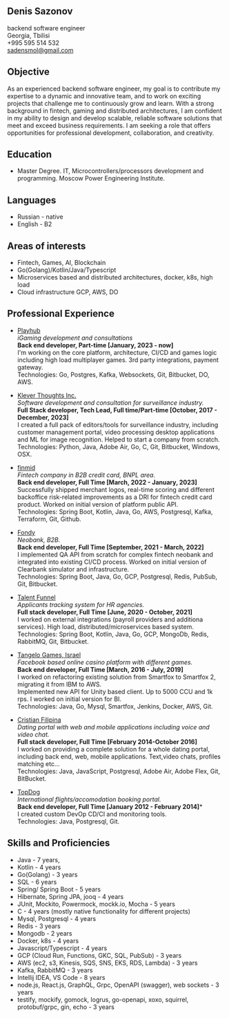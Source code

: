 ## Denis Sazonov
backend software engineer  
Georgia, Tbilisi  
+995 595 514 532  
sadensmol@gmail.com  

## Objective
As an experienced backend software engineer, my goal is to contribute my expertise to a dynamic and innovative team, and to work on exciting projects that challenge me to continuously grow and learn. With a strong background in fintech, gaming and distributed architectures, I am confident in my ability to design and develop scalable, reliable software solutions that meet and exceed business requirements. I am seeking a role that offers opportunities for professional development, collaboration, and creativity.

## Education
- Master Degree. IT, Microcontrollers/processors development and programming. Moscow Power Engineering Institute. 

## Languages
- Russian - native
- English - B2

## Areas of interests
- Fintech, Games, AI, Blockchain
- Go(Golang)/Kotlin/Java/Typescript
- Microservices based and distributed architectures, docker, k8s, high load
- Cloud infrastructure GCP, AWS, DO

## Professional Experience
- [Playhub](https://playhub.bet/)  
*iGaming development and consultations*  
**Back end developer, Part-time [January, 2023 - now]**  
I'm working on the core platform, architecture, CI/CD and games logic including high load multiplayer games. 3rd party integrations, payment gateway.  
Technologies: Go, Postgres, Kafka, Websockets, Git, Bitbucket, DO, AWS.

- [Klever Thoughts Inc.](https://www.investigationve.com/)  
*Software development and consultation for surveillance industry.*  
**Full Stack developer, Tech Lead, Full time/Part-time [October, 2017 - December, 2023]**  
I created a full pack of editors/tools for surveillance industry, including customer management portal, video processing desktop applications and ML for image recognition. Helped to start a company from scratch.     
Technologies: Python, Java, Adobe Air, Go, C, Git, Bitbucket, Windows, OSX.

- [finmid](https://finmid.com/)  
*Fintech company in B2B credit card, BNPL area.*  
**Back end developer, Full Time [March, 2022 - January, 2023]**  
Successfully shipped merchant logos, real-time scoring and different backoffice risk-related improvements as a DRI for fintech credit card product. Worked on initial version of platform public API.  
Technologies: Spring Boot, Kotlin, Java, Go, AWS, Postgresql, Kafka, Terraform, Git, Github.

- [Fondy](https://fondy.io/en/)  
*Neobank, B2B.*  
**Back end developer, Full Time [September, 2021 - March, 2022]**  
I implemented QA API from scratch for complex fintech neobank and integrated into existing CI/CD process. Worked on initial version of Clearbank simulator and infrastructure.  
Technologies: Spring Boot, Java, Go, GCP, Postgresql, Redis, PubSub, Git, Bitbucket.

- [Talent Funnel](https://www.talent-funnel.com/)  
*Applicants tracking system for HR agencies.*  
**Full stack developer, Full Time [June, 2020 - October, 2021]**   
I worked on external integrations (payroll providers and additiona services). High load, distributed/microservices based system.    
Technologies: Spring Boot, Kotlin, Java, Go, GCP, MongoDb, Redis, RabbitMQ, Git, Bitbucket.

- [Tangelo Games, Israel](https://tangelogames.com/)  
*Facebook based online casino platform with different games.*  
**Back end developer, Full Time [March, 2016 - July, 2019]**  
I worked on refactoring existing solution from Smartfox to Smartfox 2, migrating it from IBM to AWS.  
Implemented new API for Unity based client. Up to 5000 CCU and 1k rps.
I worked on initial version for BI.  
Technologies: Java, Go, Mysql, Smartfox, Jenkins, Docker, AWS, Git.

- [Cristian Filipina](https://www.christianfilipina.com/)  
*Dating portal with web and mobile applications including voice and video chat.*  
**Full stack developer, Full Time [February 2014-October 2016]**  
I worked on providing a complete solution for a whole dating portal, including back end, web, mobile applications. Text,video chats, profiles matching etc...  
Technologies: Java, JavaScript, Postgresql, Adobe Air, Adobe Flex, Git, BitBucket.

- [TopDog](https://www.topdog.ru.net/)  
*International flights/accomodation booking portal.*  
**Back end developer, Full Time [January 2012 - February 2014]***  
I created custom DevOp CD/CI and monitoring tools.  
Technologies: Java, Postgresql, Git.

## Skills and Proficiencies

- Java - 7 years,
- Kotlin - 4 years
- Go(Golang) - 3 years
- SQL - 6 years 
- Spring/ Spring Boot - 5 years
- Hibernate, Spring JPA, jooq - 4 years
- JUnit, Mockito, Powermock, mockk.io, Mocha - 5 years 
- C - 4 years (mostly native functionality for different projects)
- Mysql, Postgresql - 4 years
- Redis - 3 years
- Mongodb - 2 years
- Docker, k8s - 4 years
- Javascript/Typescript - 4 years
- GCP (Cloud Run, Functions, GKC, SQL, PubSub) - 3 years
- AWS (ec2, s3, Kinesis, SQS, SNS, EKS, RDS, Lambda) - 3 years
- Kafka, RabbitMQ - 3 years
- Intellij IDEA, VS Code - 8 years
- node.js, React.js, GraphQL, Grpc, OpenAPI (swagger), web sockets - 3 years
- testify, mockify, gomock, logrus, go-openapi, xoxo, squirrel, protobuf/grpc, gin, echo - 3 years




